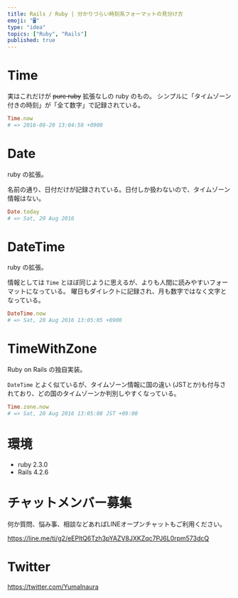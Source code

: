 ```yaml
---
title: Rails / Ruby | 分かりづらい時刻系フォーマットの見分け方
emoji: "🖥"
type: "idea"
topics: ["Ruby", "Rails"]
published: true
---
```


# Time

実はこれだけが ~~pure ruby~~ 拡張なしの ruby のもの。
シンプルに「タイムゾーン付きの時刻」が「全て数字」で記録されている。

```rb
Time.now
# => 2016-08-20 13:04:58 +0900
```

# Date

ruby の拡張。 

名前の通り、日付だけが記録されている。日付しか扱わないので、タイムゾーン情報はない。

```rb
Date.today
# => Sat, 20 Aug 2016
```

# DateTime

ruby の拡張。 

情報としては `Time` とほぼ同じように思えるが、よりも人間に読みやすいフォーマットになっている。
曜日もダイレクトに記録され、月も数字ではなく文字となっている。

```rb
DateTime.now
# => Sat, 20 Aug 2016 13:05:05 +0900
```

# TimeWithZone

Ruby on Rails の独自実装。

`DateTime` とよく似ているが、タイムゾーン情報に国の違い (JSTとか)も付与されており、どの国のタイムゾーンか判別しやすくなっている。

```rb
Time.zone.now
# => Sat, 20 Aug 2016 13:05:08 JST +09:00
```

# 環境

- ruby 2.3.0
- Rails 4.2.6








<!-- Update From Qiita API -->

# チャットメンバー募集


何か質問、悩み事、相談などあればLINEオープンチャットもご利用ください。

https://line.me/ti/g2/eEPltQ6Tzh3pYAZV8JXKZqc7PJ6L0rpm573dcQ





# Twitter


https://twitter.com/YumaInaura


<!-- Update From Qiita API -->


